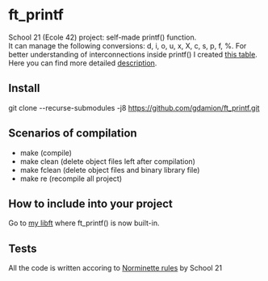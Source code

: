 # ft_printf
School 21 (Ecole 42) project: self-made printf() function. \
It can manage the following conversions: d, i, o, u, x, X, c, s, p, f, %. For better understanding of interconnections inside printf() I created [this table](https://docs.google.com/spreadsheets/d/1gkbZL_Y1xvxkVb7JJvvkYqlOA_BIJ_mOJ0tdKzfCzWU/edit?usp=sharing).
Here you can find more detailed [description](https://github.com/gdamion/ft_printf/blob/master/ft_printf.en.pdf).
## Install
git clone --recurse-submodules -j8 https://github.com/gdamion/ft_printf.git
## Scenarios of compilation
- make (compile)
- make clean (delete object files left after compilation)
- make fclean (delete object files and binary library file) 
- make re (recompile all project)
## How to include into your project
Go to [my libft](https://github.com/gdamion/libft) where ft_printf() is now built-in.
## Tests
All the code is written accoring to [Norminette rules](https://github.com/gdamion/Norminette) by School 21
